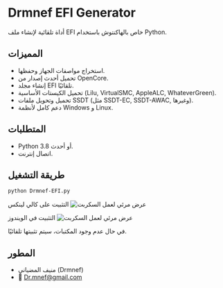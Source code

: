 # Drmnef EFI Generator

أداة تلقائية لإنشاء ملف EFI خاص بالهاكنتوش باستخدام Python.

## المميزات

- استخراج مواصفات الجهاز وحفظها.
- تحميل أحدث إصدار من OpenCore.
- إنشاء مجلد EFI تلقائيًا.
- تحميل الكيستات الأساسية (Lilu, VirtualSMC, AppleALC, WhateverGreen).
- تحميل وتحويل ملفات SSDT (مثل SSDT-EC, SSDT-AWAC, وغيرها).
- دعم كامل لأنظمة Windows و Linux.


## المتطلبات

- Python 3.8 أو أحدث.
- اتصال إنترنت.

## طريقة التشغيل

```bash
python Drmnef-EFI.py
```
التثبيت على كالي لينكس
![عرض مرئي لعمل السكربت](Drmnef-efi.gif)

التثبيت في الويندوز 
![عرض مرئي لعمل السكربت](Drmnef-efii.gif)

في حال عدم وجود المكتبات، سيتم تثبيتها تلقائيًا.

## المطور

- منيف المضياني (Drmnef)
- 📧 Dr.mnef@gmail.com

